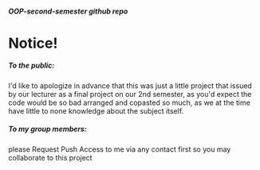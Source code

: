 ##### OOP-second-semester github repo
# Notice!
##### To the public:
I'd like to apologize in advance that this was just a little project that issued by our lecturer as a final project on our 2nd semester, as you'd expect the code would be so bad arranged and copasted so much, as we at the time have little to none knowledge about the subject itself.
##### To my group members:
please Request Push Access to me via any contact first so you may collaborate to this project
